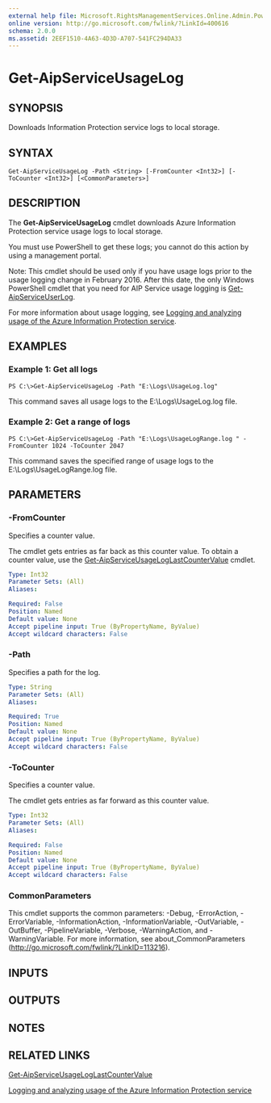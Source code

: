 ```yaml
---
external help file: Microsoft.RightsManagementServices.Online.Admin.PowerShell.dll-Help.xml
online version: http://go.microsoft.com/fwlink/?LinkId=400616
schema: 2.0.0
ms.assetid: 2EEF1510-4A63-4D3D-A707-541FC294DA33
---
```


# Get-AipServiceUsageLog

## SYNOPSIS
Downloads Information Protection service logs to local storage.

## SYNTAX

```
Get-AipServiceUsageLog -Path <String> [-FromCounter <Int32>] [-ToCounter <Int32>] [<CommonParameters>]
```

## DESCRIPTION
The **Get-AipServiceUsageLog** cmdlet downloads Azure Information Protection service usage logs to local storage.

You must use PowerShell to get these logs; you cannot do this action by using a management portal.

Note: This cmdlet should be used only if you have usage logs prior to the usage logging change in February 2016. After this date, the only Windows PowerShell cmdlet that you need for AIP Service usage logging is [Get-AipServiceUserLog](./Get-AipServiceUserLog.md).

For more information about usage logging, see [Logging and analyzing usage of the Azure Information Protection service](https://docs.microsoft.com/information-protection/deploy-use/log-analyze-usage).

## EXAMPLES

### Example 1: Get all logs
```
PS C:\>Get-AipServiceUsageLog -Path "E:\Logs\UsageLog.log"
```

This command saves all usage logs to the E:\Logs\UsageLog.log file.

### Example 2: Get a range of logs
```
PS C:\>Get-AipServiceUsageLog -Path "E:\Logs\UsageLogRange.log " -FromCounter 1024 -ToCounter 2047
```

This command saves the specified range of usage logs to the E:\Logs\UsageLogRange.log file.

## PARAMETERS

### -FromCounter
Specifies a counter value. 

The cmdlet gets entries as far back as this counter value. To obtain a counter value, use the [Get-AipServiceUsageLogLastCounterValue](./Get-AipServiceUsageLogLastCounterValue.md) cmdlet.

```yaml
Type: Int32
Parameter Sets: (All)
Aliases:

Required: False
Position: Named
Default value: None
Accept pipeline input: True (ByPropertyName, ByValue)
Accept wildcard characters: False
```

### -Path
Specifies a path for the log.

```yaml
Type: String
Parameter Sets: (All)
Aliases:

Required: True
Position: Named
Default value: None
Accept pipeline input: True (ByPropertyName, ByValue)
Accept wildcard characters: False
```

### -ToCounter
Specifies a counter value.

The cmdlet gets entries as far forward as this counter value.

```yaml
Type: Int32
Parameter Sets: (All)
Aliases:

Required: False
Position: Named
Default value: None
Accept pipeline input: True (ByPropertyName, ByValue)
Accept wildcard characters: False
```

### CommonParameters
This cmdlet supports the common parameters: -Debug, -ErrorAction, -ErrorVariable, -InformationAction, -InformationVariable, -OutVariable, -OutBuffer, -PipelineVariable, -Verbose, -WarningAction, and -WarningVariable. For more information, see about_CommonParameters (http://go.microsoft.com/fwlink/?LinkID=113216).

## INPUTS

## OUTPUTS

## NOTES

## RELATED LINKS

[Get-AipServiceUsageLogLastCounterValue](./Get-AipServiceUsageLogLastCounterValue.md)

[Logging and analyzing usage of the Azure Information Protection service](https://docs.microsoft.com/information-protection/deploy-use/log-analyze-usage)
